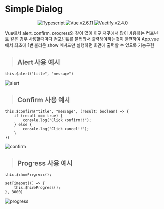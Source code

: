 # Simple Dialog
<center>

[![Typescript](https://img.shields.io/badge/Typescript-blue.svg)](https://www.typescriptlang.org/)
[![Vue v2.6.11](https://img.shields.io/badge/Vue-v2.6.11-blue.svg)](https://kr.vuejs.org/v2/guide/index.html)
[![Vuetify v2.4.0](https://img.shields.io/badge/Vuetify-v2.4.0-blue.svg)](https://vuetifyjs.com/en/)

</center>

Vue에서 alert, confirm, progress와 같이 많이 이곳 저곳에서 많이 사용하는 컴포넌트 같은 경우 사용할때마다 컴포넌트를 불러와서 출력해야하는것이 불편하여 App.vue에서 최초에 1번 불러온 show 메서드만 실행하면 화면에 출력할 수 있도록 기능구현

> ## Alert 사용 예시

```
this.$alert("title", "message")
```

![alert](https://user-images.githubusercontent.com/20200820/118649392-6bad9600-b81e-11eb-81c4-96b319adc489.gif)
    

> ## Confirm 사용 예시

```
this.$confirm("title", "message", (result: boolean) => {
    if (result === true) {
        console.log("Click confirm!!");
    } else {
        console.log("Click cancel!!");
    }
})
```

![confirm](https://user-images.githubusercontent.com/20200820/118649463-7cf6a280-b81e-11eb-8318-a5817924c823.gif)


> ## Progress 사용 예시

```
this.$showProgress();

setTimeout(() => {
    this.$hideProgress();
}, 3000)
```

![progress](https://user-images.githubusercontent.com/20200820/118649440-78ca8500-b81e-11eb-9e76-f88e17186809.gif)
